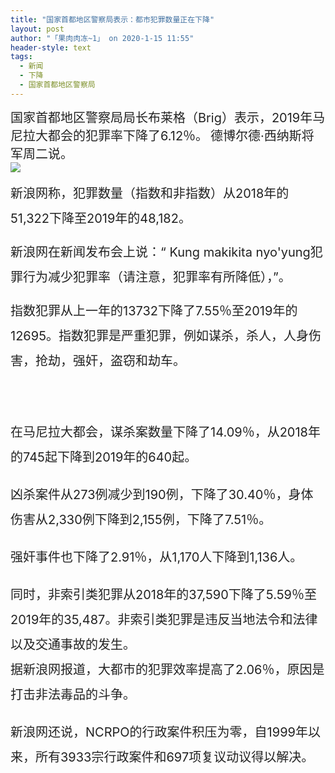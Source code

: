 ```yaml
---
title: "国家首都地区警察局表示：都市犯罪数量正在下降"
layout: post
author: "「果肉肉冻~1」 on 2020-1-15 11:55"
header-style: text
tags:
  - 新闻
  - 下降
  - 国家首都地区警察局
---
```


<head></head>
<body>
 <font style="color:rgb(34, 34, 34)"><font face="Baskerville, &amp;quot"><font style="font-size:20px">国家首都地区警察局局长布莱格（Brig）表示，2019年马尼拉大都会的犯罪率下降了6.12％。</font></font></font>
 <font style="color:rgb(34, 34, 34)"><font face="Baskerville, &amp;quot"><font style="font-size:20px">德博尔德·西纳斯将军周二说。</font></font></font>
 <br> 
 <font style="color:rgb(34, 34, 34)"><font face="Baskerville, &amp;quot"><font style="font-size:20px"><img src="https://257k0xaggn7aem4n1sxfoso1-wpengine.netdna-ssl.com/wp-content/uploads/2019/10/241019_Sinas2.jpg" onload="thumbImg(this)"></font></font></font>
 <br> 
 <p style="line-height:40px;text-indent:nullem;text-align:left"><font style="color:rgb(34, 34, 34)"><font face="Baskerville, &amp;quot"><font style="font-size:20px">新浪网称，犯罪数量（指数和非指数）从2018年的51,322下降至2019年的48,182。</font></font></font></p>
 <p style="line-height:40px;text-indent:nullem;text-align:left"><font style="color:rgb(34, 34, 34)"><font face="Baskerville, &amp;quot"><font style="font-size:20px">新浪网在新闻发布会上说：“ Kung makikita nyo'yung犯罪行为减少犯罪率（请注意，犯罪率有所降低），”。</font></font></font></p>
 <p style="line-height:40px;text-indent:nullem;text-align:left"><font style="color:rgb(34, 34, 34)"><font face="Baskerville, &amp;quot"><font style="font-size:20px">指数犯罪从上一年的13732下降了7.55％至2019年的12695。指数犯罪是严重犯罪，例如谋杀，杀人，人身伤害，抢劫，强奸，盗窃和劫车。</font></font></font></p>
 <p style="line-height:40px;text-indent:nullem;text-align:left"><font style="color:rgb(34, 34, 34)"><font face="Baskerville, &amp;quot"><font style="font-size:20px"><font style="color:rgb(0, 0, 0)"><font style="background-color:rgb(255, 255, 255)"></font></font><br> </font></font></font></p>
 <font style="color:rgb(34, 34, 34)"><font style="background-color:rgb(255, 255, 255)"><font face="Baskerville, &amp;quot"><font style="font-size:20px"><p style="line-height:40px;text-indent:nullem;text-align:left"><font face="Baskerville, &amp;quot"><font style="font-size:20px">在马尼拉大都会，谋杀案数量下降了14.09％，从2018年的745起下降到2019年的640起。</font></font></p><p style="line-height:40px;text-indent:nullem;text-align:left"><font face="Baskerville, &amp;quot"><font style="font-size:20px">凶杀案件从273例减少到190例，下降了30.40％，身体伤害从2,330例下降到2,155例，下降了7.51％。</font></font></p><p style="line-height:40px;text-indent:nullem;text-align:left"><font face="Baskerville, &amp;quot"><font style="font-size:20px">强奸事件也下降了2.91％，从1,170人下降到1,136人。</font></font></p><p style="line-height:40px;text-indent:nullem;text-align:left"><font face="Baskerville, &amp;quot"><font style="font-size:20px">同时，非索引类犯罪从2018年的37,590下降了5.59％至2019年的35,487。非索引类犯罪是违反当地法令和法律以及交通事故的发生。<br> 据新浪网报道，大都市的犯罪效率提高了2.06％，原因是打击非法毒品的斗争。</font></font></p><p style="line-height:40px;text-indent:nullem;text-align:left"><font face="Baskerville, &amp;quot"><font style="font-size:20px">新浪网还说，NCRPO的行政案件积压为零，自1999年以来，所有3933宗行政案件和697项复议动议得以解决。</font></font></p><br> </font></font></font></font>
 <br> 
 <br> 
 <br>
</body>


